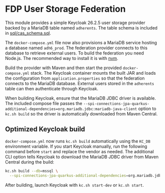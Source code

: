 # FDP User Storage Federation

This module provides a simple Keycloak 26.2.5 user storage provider backed by a MariaDB table named `adherents`.
The table schema is included in [sql/cas_schema.sql](sql/cas_schema.sql).

The `docker-compose.yml` file now also provisions a MariaDB service hosting a
database named `adh6_prod`. The federation provider connects to this database to
retrieve external users.
To build the federation you need Node.js. The recommended way to install it is with [nvm](https://github.com/nvm-sh/nvm).

Build the provider with Maven and then start the provided `docker-compose.yml` stack.
The Keycloak container mounts the built JAR and loads the configuration from `application.properties` so that the federation connects to the MariaDB database.
External users stored in the `adherents` table can then authenticate through Keycloak.

When building Keycloak, ensure that the MariaDB JDBC driver is available. The
included compose file passes the
`--spi-connections-jpa-quarkus-additional-dependencies=org.mariadb.jdbc:mariadb-java-client`
option to `kc.sh build` so the driver is automatically downloaded from Maven
Central.

## Optimized Keycloak build

`docker-compose.yml` now runs `kc.sh build` automatically using the `KC_DB`
environment variable. If you start Keycloak manually, run the following command
before `start` and replace the vendor as needed. The additional CLI option tells
Keycloak to download the MariaDB JDBC driver from Maven Central during the
build:

```bash
kc.sh build --db=mssql \
  --spi-connections-jpa-quarkus-additional-dependencies=org.mariadb.jdbc:mariadb-java-client
```

After building, launch Keycloak with `kc.sh start-dev` or `kc.sh start`.
